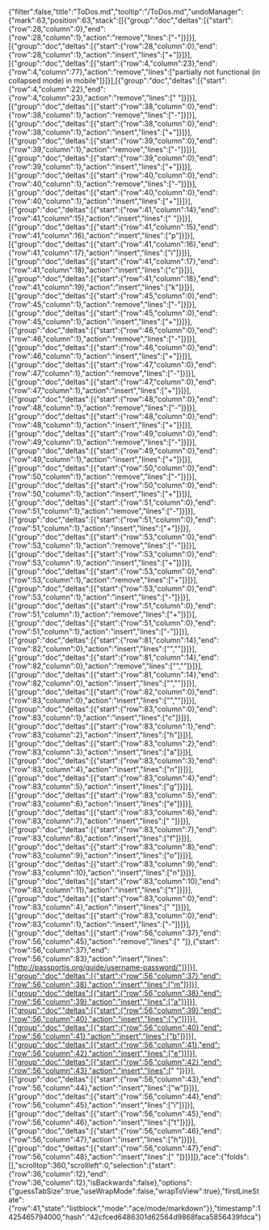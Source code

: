 {"filter":false,"title":"ToDos.md","tooltip":"/ToDos.md","undoManager":{"mark":63,"position":63,"stack":[[{"group":"doc","deltas":[{"start":{"row":28,"column":0},"end":{"row":28,"column":1},"action":"remove","lines":["-"]}]}],[{"group":"doc","deltas":[{"start":{"row":28,"column":0},"end":{"row":28,"column":1},"action":"insert","lines":["+"]}]}],[{"group":"doc","deltas":[{"start":{"row":4,"column":23},"end":{"row":4,"column":77},"action":"remove","lines":["partially not functional (in collapsed mode) in mobile"]}]}],[{"group":"doc","deltas":[{"start":{"row":4,"column":22},"end":{"row":4,"column":23},"action":"remove","lines":[" "]}]}],[{"group":"doc","deltas":[{"start":{"row":38,"column":0},"end":{"row":38,"column":1},"action":"remove","lines":["-"]}]}],[{"group":"doc","deltas":[{"start":{"row":38,"column":0},"end":{"row":38,"column":1},"action":"insert","lines":["+"]}]}],[{"group":"doc","deltas":[{"start":{"row":39,"column":0},"end":{"row":39,"column":1},"action":"remove","lines":["-"]}]}],[{"group":"doc","deltas":[{"start":{"row":39,"column":0},"end":{"row":39,"column":1},"action":"insert","lines":["+"]}]}],[{"group":"doc","deltas":[{"start":{"row":40,"column":0},"end":{"row":40,"column":1},"action":"remove","lines":["-"]}]}],[{"group":"doc","deltas":[{"start":{"row":40,"column":0},"end":{"row":40,"column":1},"action":"insert","lines":["+"]}]}],[{"group":"doc","deltas":[{"start":{"row":41,"column":14},"end":{"row":41,"column":15},"action":"insert","lines":[" "]}]}],[{"group":"doc","deltas":[{"start":{"row":41,"column":15},"end":{"row":41,"column":16},"action":"insert","lines":["p"]}]}],[{"group":"doc","deltas":[{"start":{"row":41,"column":16},"end":{"row":41,"column":17},"action":"insert","lines":["i"]}]}],[{"group":"doc","deltas":[{"start":{"row":41,"column":17},"end":{"row":41,"column":18},"action":"insert","lines":["c"]}]}],[{"group":"doc","deltas":[{"start":{"row":41,"column":18},"end":{"row":41,"column":19},"action":"insert","lines":["k"]}]}],[{"group":"doc","deltas":[{"start":{"row":45,"column":0},"end":{"row":45,"column":1},"action":"remove","lines":["-"]}]}],[{"group":"doc","deltas":[{"start":{"row":45,"column":0},"end":{"row":45,"column":1},"action":"insert","lines":["+"]}]}],[{"group":"doc","deltas":[{"start":{"row":46,"column":0},"end":{"row":46,"column":1},"action":"remove","lines":["-"]}]}],[{"group":"doc","deltas":[{"start":{"row":46,"column":0},"end":{"row":46,"column":1},"action":"insert","lines":["+"]}]}],[{"group":"doc","deltas":[{"start":{"row":47,"column":0},"end":{"row":47,"column":1},"action":"remove","lines":["-"]}]}],[{"group":"doc","deltas":[{"start":{"row":47,"column":0},"end":{"row":47,"column":1},"action":"insert","lines":["+"]}]}],[{"group":"doc","deltas":[{"start":{"row":48,"column":0},"end":{"row":48,"column":1},"action":"remove","lines":["-"]}]}],[{"group":"doc","deltas":[{"start":{"row":48,"column":0},"end":{"row":48,"column":1},"action":"insert","lines":["+"]}]}],[{"group":"doc","deltas":[{"start":{"row":49,"column":0},"end":{"row":49,"column":1},"action":"remove","lines":["-"]}]}],[{"group":"doc","deltas":[{"start":{"row":49,"column":0},"end":{"row":49,"column":1},"action":"insert","lines":["+"]}]}],[{"group":"doc","deltas":[{"start":{"row":50,"column":0},"end":{"row":50,"column":1},"action":"remove","lines":["-"]}]}],[{"group":"doc","deltas":[{"start":{"row":50,"column":0},"end":{"row":50,"column":1},"action":"insert","lines":["+"]}]}],[{"group":"doc","deltas":[{"start":{"row":51,"column":0},"end":{"row":51,"column":1},"action":"remove","lines":["-"]}]}],[{"group":"doc","deltas":[{"start":{"row":51,"column":0},"end":{"row":51,"column":1},"action":"insert","lines":["+"]}]}],[{"group":"doc","deltas":[{"start":{"row":53,"column":0},"end":{"row":53,"column":1},"action":"remove","lines":["-"]}]}],[{"group":"doc","deltas":[{"start":{"row":53,"column":0},"end":{"row":53,"column":1},"action":"insert","lines":["+"]}]}],[{"group":"doc","deltas":[{"start":{"row":53,"column":0},"end":{"row":53,"column":1},"action":"remove","lines":["+"]}]}],[{"group":"doc","deltas":[{"start":{"row":53,"column":0},"end":{"row":53,"column":1},"action":"insert","lines":["-"]}]}],[{"group":"doc","deltas":[{"start":{"row":51,"column":0},"end":{"row":51,"column":1},"action":"remove","lines":["+"]}]}],[{"group":"doc","deltas":[{"start":{"row":51,"column":0},"end":{"row":51,"column":1},"action":"insert","lines":["-"]}]}],[{"group":"doc","deltas":[{"start":{"row":81,"column":14},"end":{"row":82,"column":0},"action":"insert","lines":["",""]}]}],[{"group":"doc","deltas":[{"start":{"row":81,"column":14},"end":{"row":82,"column":0},"action":"remove","lines":["",""]}]}],[{"group":"doc","deltas":[{"start":{"row":81,"column":14},"end":{"row":82,"column":0},"action":"insert","lines":["",""]}]}],[{"group":"doc","deltas":[{"start":{"row":82,"column":0},"end":{"row":83,"column":0},"action":"insert","lines":["",""]}]}],[{"group":"doc","deltas":[{"start":{"row":83,"column":0},"end":{"row":83,"column":1},"action":"insert","lines":["c"]}]}],[{"group":"doc","deltas":[{"start":{"row":83,"column":1},"end":{"row":83,"column":2},"action":"insert","lines":["h"]}]}],[{"group":"doc","deltas":[{"start":{"row":83,"column":2},"end":{"row":83,"column":3},"action":"insert","lines":["a"]}]}],[{"group":"doc","deltas":[{"start":{"row":83,"column":3},"end":{"row":83,"column":4},"action":"insert","lines":["n"]}]}],[{"group":"doc","deltas":[{"start":{"row":83,"column":4},"end":{"row":83,"column":5},"action":"insert","lines":["g"]}]}],[{"group":"doc","deltas":[{"start":{"row":83,"column":5},"end":{"row":83,"column":6},"action":"insert","lines":["e"]}]}],[{"group":"doc","deltas":[{"start":{"row":83,"column":6},"end":{"row":83,"column":7},"action":"insert","lines":[" "]}]}],[{"group":"doc","deltas":[{"start":{"row":83,"column":7},"end":{"row":83,"column":8},"action":"insert","lines":["f"]}]}],[{"group":"doc","deltas":[{"start":{"row":83,"column":8},"end":{"row":83,"column":9},"action":"insert","lines":["o"]}]}],[{"group":"doc","deltas":[{"start":{"row":83,"column":9},"end":{"row":83,"column":10},"action":"insert","lines":["n"]}]}],[{"group":"doc","deltas":[{"start":{"row":83,"column":10},"end":{"row":83,"column":11},"action":"insert","lines":["t"]}]}],[{"group":"doc","deltas":[{"start":{"row":83,"column":0},"end":{"row":83,"column":4},"action":"insert","lines":["    "]}]}],[{"group":"doc","deltas":[{"start":{"row":83,"column":0},"end":{"row":83,"column":1},"action":"insert","lines":["-"]}]}],[{"group":"doc","deltas":[{"start":{"row":56,"column":37},"end":{"row":56,"column":45},"action":"remove","lines":["        "]},{"start":{"row":56,"column":37},"end":{"row":56,"column":83},"action":"insert","lines":["http://passportjs.org/guide/username-password/"]}]}],[{"group":"doc","deltas":[{"start":{"row":56,"column":37},"end":{"row":56,"column":38},"action":"insert","lines":["m"]}]}],[{"group":"doc","deltas":[{"start":{"row":56,"column":38},"end":{"row":56,"column":39},"action":"insert","lines":["a"]}]}],[{"group":"doc","deltas":[{"start":{"row":56,"column":39},"end":{"row":56,"column":40},"action":"insert","lines":["y"]}]}],[{"group":"doc","deltas":[{"start":{"row":56,"column":40},"end":{"row":56,"column":41},"action":"insert","lines":["b"]}]}],[{"group":"doc","deltas":[{"start":{"row":56,"column":41},"end":{"row":56,"column":42},"action":"insert","lines":["e"]}]}],[{"group":"doc","deltas":[{"start":{"row":56,"column":42},"end":{"row":56,"column":43},"action":"insert","lines":[" "]}]}],[{"group":"doc","deltas":[{"start":{"row":56,"column":43},"end":{"row":56,"column":44},"action":"insert","lines":["w"]}]}],[{"group":"doc","deltas":[{"start":{"row":56,"column":44},"end":{"row":56,"column":45},"action":"insert","lines":["i"]}]}],[{"group":"doc","deltas":[{"start":{"row":56,"column":45},"end":{"row":56,"column":46},"action":"insert","lines":["t"]}]}],[{"group":"doc","deltas":[{"start":{"row":56,"column":46},"end":{"row":56,"column":47},"action":"insert","lines":["h"]}]}],[{"group":"doc","deltas":[{"start":{"row":56,"column":47},"end":{"row":56,"column":48},"action":"insert","lines":[" "]}]}]]},"ace":{"folds":[],"scrolltop":360,"scrollleft":0,"selection":{"start":{"row":36,"column":12},"end":{"row":36,"column":12},"isBackwards":false},"options":{"guessTabSize":true,"useWrapMode":false,"wrapToView":true},"firstLineState":{"row":41,"state":"listblock","mode":"ace/mode/markdown"}},"timestamp":1425465794000,"hash":"42cfced6486301d62564d9868faca5856439fdca"}